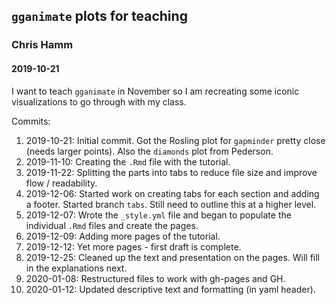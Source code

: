 ## `gganimate` plots for teaching
### Chris Hamm
#### 2019-10-21

I want to teach `gganimate` in November so I am recreating some iconic visualizations to go through with my class.

Commits:

1. 2019-10-21: Initial commit. Got the Rosling plot for `gapminder` pretty close (needs larger points). Also the `diamonds` plot from Pederson.
1. 2019-11-10: Creating the `.Rmd` file with the tutorial.
1. 2019-11-22: Splitting the parts into tabs to reduce file size and improve flow / readability.
1. 2019-12-06: Started work on creating tabs for each section and adding a footer. Started branch `tabs`. Still need to outline this at a higher level.
1. 2019-12-07: Wrote the `_style.yml` file and began to populate the individual `.Rmd` files and create the pages.
1. 2019-12-09: Adding more pages of the tutorial.
1. 2019-12-12: Yet more pages - first draft is complete.
1. 2019-12-25: Cleaned up the text and presentation on the pages. Will fill in the explanations next.
1. 2020-01-08: Restructured files to work with gh-pages and GH.
1. 2020-01-12: Updated descriptive text and formatting (in yaml header).
